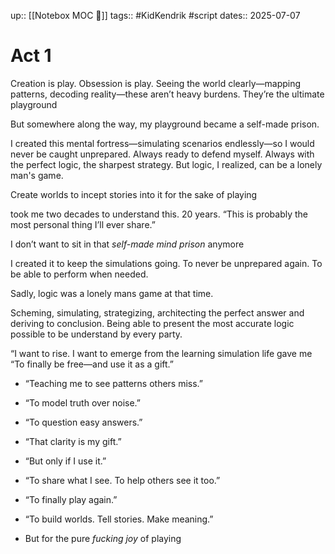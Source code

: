 up:: [[Notebox MOC 📓]]
tags:: #KidKendrik #script 
dates:: 2025-07-07


# Act 1

Creation is play.
Obsession is play.
Seeing the world clearly—mapping patterns, decoding reality—these aren’t heavy burdens. They’re the ultimate playground

But somewhere along the way, my playground became a self-made prison.

I created this mental fortress—simulating scenarios endlessly—so I would never be caught unprepared.
Always ready to defend myself.
Always with the perfect logic, the sharpest strategy.
But logic, I realized, can be a lonely man's game.

Create worlds to incept stories into it for the sake of playing


took me two decades to understand this. 20 years.
“This is probably the most personal thing I’ll ever share.”  


I don’t want to sit in that _self-made mind prison_ anymore

I created it to keep the simulations going. 
To never be unprepared again.
To be able to perform when needed.

Sadly, logic was a lonely mans game at that time.

Scheming, simulating, strategizing, architecting the perfect answer and deriving to conclusion.
Being able to present the most accurate logic possible to be understand by every party.

“I want to rise.
I want to emerge from the learning simulation life gave me
“To finally be free—and use it as a gift.”
- “Teaching me to see patterns others miss.”
- “To model truth over noise.”
- “To question easy answers.”
- “That clarity is my gift.”
- “But only if I use it.”

   
- “To share what I see. To help others see it too.”
    
- “To finally play again.”
    
- “To build worlds. Tell stories. Make meaning.”
    
    
- But for the pure _fucking joy_ of playing

